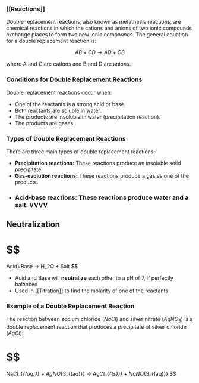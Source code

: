 
### [[Reactions]]
Double replacement reactions, also known as metathesis reactions, are chemical reactions in which the cations and anions of two ionic compounds exchange places to form two new ionic compounds. The general equation for a double replacement reaction is:

$$
AB + CD → AD + CB
$$

where A and C are cations and B and D are anions.

### **Conditions for Double Replacement Reactions**

Double replacement reactions occur when:

* One of the reactants is a strong acid or base.
* Both reactants are soluble in water.
* The products are insoluble in water (precipitation reaction).
* The products are gases.

### **Types of Double Replacement Reactions**

There are three main types of double replacement reactions:

* **Precipitation reactions:** These reactions produce an insoluble solid precipitate.
* **Gas-evolution reactions:** These reactions produce a gas as one of the products.
- ### **Acid-base reactions:** These reactions produce water and a salt. VVVV
## Neutralization
# $$
Acid+Base → H_2O + Salt
$$
- Acid and Base will **neutralize** each other to a pH of 7, if perfectly balanced
- Used in [[Titration]] to find the molarity of one of the reactants

### **Example of a Double Replacement Reaction**

The reaction between sodium chloride ($NaCl$) and silver nitrate ($AgNO_3$) is a double replacement reaction that produces a precipitate of silver chloride ($AgCl$):

# $$
NaCl_{_{(aq)}} + AgNO_{3_{(aq)}} → AgCl_{_{(s)}} + NaNO_{3_{(aq)}}
$$

